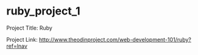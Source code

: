 # ruby_project_1
Project Title: Ruby

Project Link: http://www.theodinproject.com/web-development-101/ruby?ref=lnav
